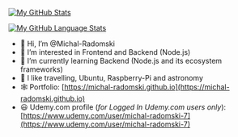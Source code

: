 [![My GitHub Stats](https://github-readme-stats.vercel.app/api/?username=Michal-Radomski&count_private=true&theme=buefy&showicons=true&hide_rank=true)]()

[![My GitHub Language Stats](https://github-readme-stats.vercel.app/api/top-langs/?username=Michal-Radomski&layout=compact&langs_count=8&theme=buefy)]()

- :wave: Hi, I’m @Michal-Radomski
- 👀 I’m interested in Frontend and Backend (Node.js)
- :brain: I’m currently learning Backend (Node.js and its ecosystem frameworks)
- :milky_way: I like travelling, Ubuntu, Raspberry-Pi and astronomy
- :spider_web: Portfolio: [https://michal-radomski.github.io](https://michal-radomski.github.io)
- 😃 Udemy.com profile (_for Logged In Udemy.com users only_):
  [https://www.udemy.com/user/michal-radomski-7](https://www.udemy.com/user/michal-radomski-7)

<!---
Michal-Radomski/Michal-Radomski is a ✨ special ✨ repository because its `README.md` (this file) appears on your GitHub profile.
You can click the Preview link to take a look at your changes.
--->
